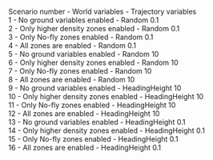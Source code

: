 Scenario number - World variables - Trajectory variables    
1 - No ground variables enabled - Random 0.1    
2 - Only higher density zones enabled - Random 0.1  
3 - Only No-fly zones enabled - Random 0.1  
4 - All zones are enabled - Random 0.1  
5 - No ground variables enabled - Random 10     
6 - Only higher density zones enabled - Random 10   
7 - Only No-fly zones enabled - Random 10   
8 - All zones are enabled - Random 10   
9 - No ground variables enabled - HeadingHeight 10  
10 - Only higher density zones enabled - HeadingHeight 10   
11 - Only No-fly zones enabled - HeadingHeight 10   
12 - All zones are enabled - HeadingHeight 10   
13 - No ground variables enabled - HeadingHeight 0.1    
14 - Only higher density zones enabled - HeadingHeight 0.1  
15 - Only No-fly zones enabled - HeadingHeight 0.1  
16 - All zones are enabled - HeadingHeight 0.1